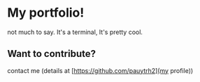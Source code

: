 # My portfolio!

not much to say. It's a terminal, It's pretty cool.

## Want to contribute?

contact me (details at [https://github.com/pauytrh2](my profile))
